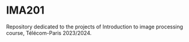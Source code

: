 # IMA201
Repository dedicated to the projects of Introduction to image processing course, Télécom-Paris 2023/2024.
